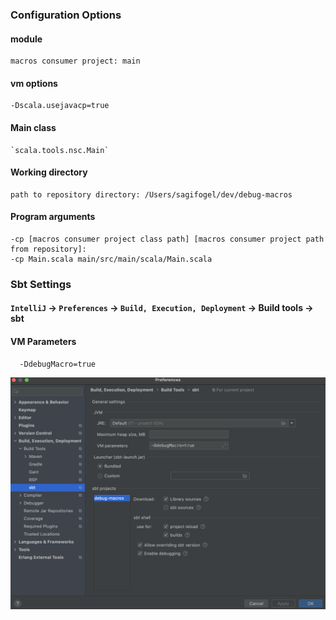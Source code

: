 ### Configuration Options

#### module
    macros consumer project: main
#### vm options 
    -Dscala.usejavacp=true
#### Main class 
    `scala.tools.nsc.Main`
#### Working directory
    path to repository directory: /Users/sagifogel/dev/debug-macros
####  Program arguments
    -cp [macros consumer project class path] [macros consumer project path from repository]:
    -cp Main.scala main/src/main/scala/Main.scala

### Sbt Settings
#### `IntelliJ` -> `Preferences` -> `Build, Execution, Deployment` -> Build tools -> sbt
#### VM Parameters 
      -DdebugMacro=true
![Intellij-SBT-Settings.png](doc/Intellij-SBT-Settings.png)
